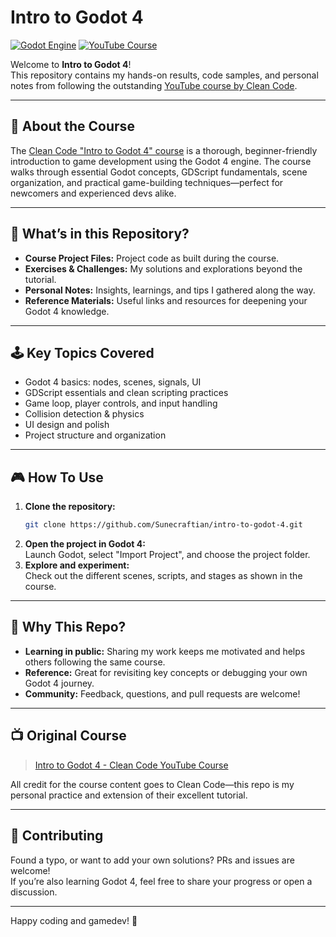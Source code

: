# Intro to Godot 4

[![Godot Engine](https://img.shields.io/badge/Godot-4.5-blue?logo=godot-engine&logoColor=white)](https://godotengine.org/)
[![YouTube Course](https://img.shields.io/badge/Clean%20Code%20Course-Watch%20Now-red?logo=youtube)](https://youtu.be/nAh_Kx5Zh5Q?si=-Azc20t7uEROJCX2)

Welcome to **Intro to Godot 4**!  
This repository contains my hands-on results, code samples, and personal notes from following the outstanding [YouTube course by Clean Code](https://youtu.be/nAh_Kx5Zh5Q?si=-Azc20t7uEROJCX2).

---

## 🚀 About the Course

The [Clean Code "Intro to Godot 4" course](https://youtu.be/nAh_Kx5Zh5Q?si=-Azc20t7uEROJCX2) is a thorough, beginner-friendly introduction to game development using the Godot 4 engine. The course walks through essential Godot concepts, GDScript fundamentals, scene organization, and practical game-building techniques—perfect for newcomers and experienced devs alike.

---

## 📂 What’s in this Repository?

- **Course Project Files:** Project code as built during the course.
- **Exercises & Challenges:** My solutions and explorations beyond the tutorial.
- **Personal Notes:** Insights, learnings, and tips I gathered along the way.
- **Reference Materials:** Useful links and resources for deepening your Godot 4 knowledge.

---

## 🕹️ Key Topics Covered

- Godot 4 basics: nodes, scenes, signals, UI
- GDScript essentials and clean scripting practices
- Game loop, player controls, and input handling
- Collision detection & physics
- UI design and polish
- Project structure and organization

---

## 🎮 How To Use

1. **Clone the repository:**
   ```bash
   git clone https://github.com/Sunecraftian/intro-to-godot-4.git
   ```
2. **Open the project in Godot 4:**  
   Launch Godot, select "Import Project", and choose the project folder.
3. **Explore and experiment:**  
   Check out the different scenes, scripts, and stages as shown in the course.

---

## 🌟 Why This Repo?

- **Learning in public:** Sharing my work keeps me motivated and helps others following the same course.
- **Reference:** Great for revisiting key concepts or debugging your own Godot 4 journey.
- **Community:** Feedback, questions, and pull requests are welcome!

---

## 📺 Original Course

> [Intro to Godot 4 - Clean Code YouTube Course](https://youtu.be/nAh_Kx5Zh5Q?si=-Azc20t7uEROJCX2)

All credit for the course content goes to Clean Code—this repo is my personal practice and extension of their excellent tutorial.

---

## 🤝 Contributing

Found a typo, or want to add your own solutions? PRs and issues are welcome!  
If you’re also learning Godot 4, feel free to share your progress or open a discussion.

---


Happy coding and gamedev! 🚀
